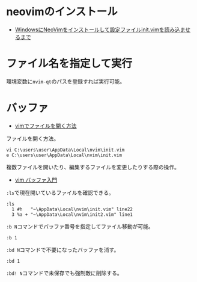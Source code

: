 # neovimのインストール
- [WindowsにNeoVimをインストールして設定ファイルinit.vimを読み込ませるまで](https://qiita.com/karakuri-t910/items/81f005ab6992ff54d5a5)

# ファイル名を指定して実行
環境変数に`nvim-qt`のパスを登録すれば実行可能。

# バッファ
- [vimでファイルを開く方法](https://kaworu.jpn.org/vim/vim%E3%81%A7%E3%83%95%E3%82%A1%E3%82%A4%E3%83%AB%E3%82%92%E9%96%8B%E3%81%8F%E6%96%B9%E6%B3%95)

ファイルを開く方法。
```
vi C:\users\user\AppData\Local\nvim\init.vim
e C:\users\user\AppData\Local\nvim\init.vim
```

複数ファイルを開いたり、編集するファイルを変更したりする際の操作。
- [vim バッファ入門](https://zenn.dev/sa2knight/articles/e0a1b2ee30e9ec22dea9)

`:ls`で現在開いているファイルを確認できる。
```
:ls
  1 #h   "~\AppData\Local\nvim\init.vim" line22
  3 %a + "~\AppData\Local\nvim\init2.vim" line1
```

`:b N`コマンドでバッファ番号を指定してファイル移動が可能。
```
:b 1
```

`:bd N`コマンドで不要になったバッファを消す。
```
:bd 1
```
`:bd! N`コマンドで未保存でも強制敵に削除する。


